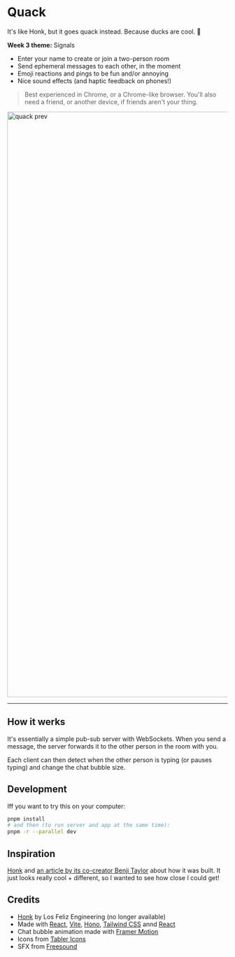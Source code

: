 # Quack

It's like Honk, but it goes quack instead. Because ducks are cool. 🦆

**Week 3 theme:** Signals

- Enter your name to create or join a two-person room
- Send ephemeral messages to each other, in the moment
- Emoji reactions and pings to be fun and/or annoying
- Nice sound effects (and haptic feedback on phones!)

> Best experienced in Chrome, or a Chrome-like browser. You'll also need a friend, or another device, if friends aren't your thing.

<img width="1874" height="1340" alt="quack prev" src="https://github.com/user-attachments/assets/f98d2c43-355e-4995-997c-e6fe71c63818" />

---

## How it werks
It's essentially a simple pub-sub server with WebSockets. When you send a message, the server forwards it to the other person in the room with you.

Each client can then detect when the other person is typing (or pauses typing) and change the chat bubble size.

## Development

Iff you want to try this on your computer:

```sh
pnpm install
# and then (to run server and app at the same time):
pnpm -r --parallel dev
```

## Inspiration

[Honk](https://honk.me/) and [an article by its co-creator Benji Taylor](https://benji.org/honkish) about how it was built. It just looks really cool + different, so I wanted to see how close I could get!

## Credits

- [Honk](https://honk.me/) by Los Feliz Engineering (no longer available)
- Made with [React](https://react.dev/), [Vite](https://vite.dev/), [Hono](https://hono.dev/), [Tailwind CSS](https://tailwindcss.com/) annd [React](https://hono.dev/)
- Chat bubble animation made with [Framer Motion](https://motion.dev)
- Icons from [Tabler Icons](https://tabler.io/icons)
- SFX from [Freesound](https://freesound.org)
